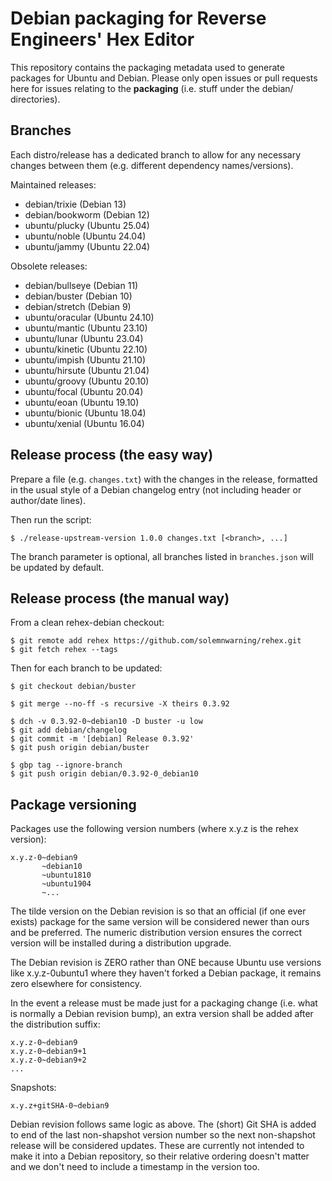 # Debian packaging for Reverse Engineers' Hex Editor

This repository contains the packaging metadata used to generate packages for Ubuntu and Debian. Please only open issues or pull requests here for issues relating to the **packaging** (i.e. stuff under the debian/ directories).

## Branches

Each distro/release has a dedicated branch to allow for any necessary changes between them (e.g. different dependency names/versions).

Maintained releases:

- debian/trixie (Debian 13)
- debian/bookworm (Debian 12)
- ubuntu/plucky (Ubuntu 25.04)
- ubuntu/noble (Ubuntu 24.04)
- ubuntu/jammy (Ubuntu 22.04)

Obsolete releases:

- debian/bullseye (Debian 11)
- debian/buster (Debian 10)
- debian/stretch (Debian 9)
- ubuntu/oracular (Ubuntu 24.10)
- ubuntu/mantic (Ubuntu 23.10)
- ubuntu/lunar (Ubuntu 23.04)
- ubuntu/kinetic (Ubuntu 22.10)
- ubuntu/impish (Ubuntu 21.10)
- ubuntu/hirsute (Ubuntu 21.04)
- ubuntu/groovy (Ubuntu 20.10)
- ubuntu/focal (Ubuntu 20.04)
- ubuntu/eoan (Ubuntu 19.10)
- ubuntu/bionic (Ubuntu 18.04)
- ubuntu/xenial (Ubuntu 16.04)

## Release process (the easy way)

Prepare a file (e.g. `changes.txt`) with the changes in the release, formatted in the usual style of a Debian changelog entry (not including header or author/date lines).

Then run the script:

```
$ ./release-upstream-version 1.0.0 changes.txt [<branch>, ...]
```

The branch parameter is optional, all branches listed in `branches.json` will be updated by default.

## Release process (the manual way)

From a clean rehex-debian checkout:

```
$ git remote add rehex https://github.com/solemnwarning/rehex.git
$ git fetch rehex --tags
```

Then for each branch to be updated:

```
$ git checkout debian/buster

$ git merge --no-ff -s recursive -X theirs 0.3.92

$ dch -v 0.3.92-0~debian10 -D buster -u low
$ git add debian/changelog
$ git commit -m '[debian] Release 0.3.92'
$ git push origin debian/buster

$ gbp tag --ignore-branch
$ git push origin debian/0.3.92-0_debian10
```

## Package versioning

Packages use the following version numbers (where x.y.z is the rehex version):

    x.y.z-0~debian9
           ~debian10
           ~ubuntu1810
           ~ubuntu1904
           ~...

The tilde version on the Debian revision is so that an official (if one ever exists) package for the same version will be considered newer than ours and be preferred. The numeric distribution version ensures the correct version will be installed during a distribution upgrade.

The Debian revision is ZERO rather than ONE because Ubuntu use versions like x.y.z-0ubuntu1 where they haven't forked a Debian package, it remains zero elsewhere for consistency.

In the event a release must be made just for a packaging change (i.e. what is normally a Debian revision bump), an extra version shall be added after the distribution suffix:

    x.y.z-0~debian9
    x.y.z-0~debian9+1
    x.y.z-0~debian9+2
    ...

Snapshots:

    x.y.z+gitSHA-0~debian9

Debian revision follows same logic as above. The (short) Git SHA is added to end of the last non-shapshot version number so the next non-shapshot release will be considered updates. These are currently not intended to make it into a Debian repository, so their relative ordering doesn't matter and we don't need to include a timestamp in the version too.
